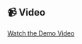 ## 📹 Video 

[Watch the Demo Video]([https://your-video-link.com](https://drive.google.com/file/d/1SDiynkU9tOG8H9lQO683Pvm_Wz1SuBW3/view?usp=sharing))
